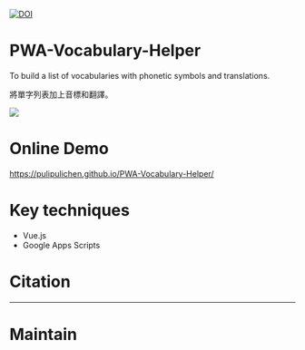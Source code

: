 [![DOI](https://zenodo.org/badge/803200441.svg)](https://zenodo.org/doi/10.5281/zenodo.11222774)

# PWA-Vocabulary-Helper

To build a list of vocabularies with phonetic symbols and translations.

將單字列表加上音標和翻譯。

![](https://blogger.googleusercontent.com/img/a/AVvXsEjeLvArJTnYVSraHKkWjbdzGPJ1BfGafEm4jEsam6U1TNdsZq0CtitckOpGyUjf9sU9FfWb5LI-zQ2eyMNAOfLWqkZfhr_FOUf_wlcXUwwwutg_guY6etLB8Sy7YOVH3iqOiNhISZlm7tGyLvd1p-SBYOVkv5vGTamr9iJpBBT4493FPTUbhElb3Q)

# Online Demo

https://pulipulichen.github.io/PWA-Vocabulary-Helper/

# Key techniques

- Vue.js
- Google Apps Scripts

# Citation

---- 

# Maintain